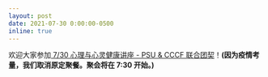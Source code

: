 ```yaml
---
layout: post
date: 2021-07-30 0:00:00-0500
inline: true
---
```


欢迎大家参加<a href="{{ site.baseurl }}/blog/2021/psychology-and-spirit/"> 7/30 心理与心灵健康讲座 - PSU & CCCF 联合团契</a>！<strong>(因为疫情考量，我们取消原定聚餐。聚会将在 7:30 开始。)</strong>
